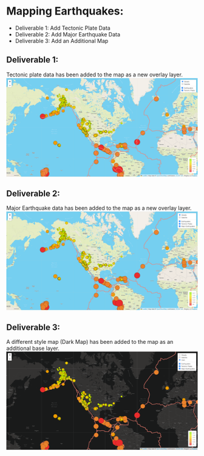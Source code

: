 # Mapping Earthquakes:


- Deliverable 1: Add Tectonic Plate Data
- Deliverable 2: Add Major Earthquake Data
- Deliverable 3: Add an Additional Map


## Deliverable 1:
Tectonic plate data has been added to the map as a new overlay layer.
![Tectonic_Plate](practice/images/del1.png "tectonic plate map overlay layer")

## Deliverable 2:
Major Earthquake data has been added to the map as a new overlay layer.
![Major_Earthquake](practice/images/del2.png "major earthquake map overlay layer")

## Deliverable 3:
A different style map (Dark Map) has been added to the map as an additional base layer.
![Dark_Map](practice/images/del3.png "dark map base layer")

